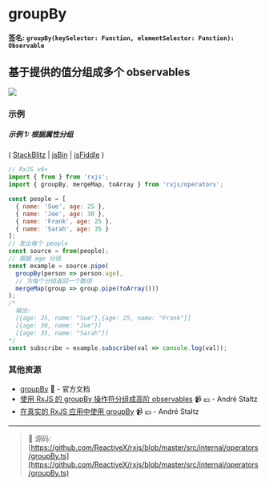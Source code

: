 # groupBy

#### 签名: `groupBy(keySelector: Function, elementSelector: Function): Observable`

## 基于提供的值分组成多个 observables

<div class="ua-ad"><a href="https://ultimateangular.com/?ref=76683_kee7y7vk"><img src="https://ultimateangular.com/assets/img/banners/ua-leader.svg"></a></div>

### 示例

##### 示例 1: 根据属性分组

( [StackBlitz](https://stackblitz.com/edit/typescript-dozkcg?file=index.ts&devtoolsheight=100) |
[jsBin](http://jsbin.com/buworowuye/edit?js,console) |
[jsFiddle](https://jsfiddle.net/btroncone/utncxxvf/) )

```js
// RxJS v6+
import { from } from 'rxjs';
import { groupBy, mergeMap, toArray } from 'rxjs/operators';

const people = [
  { name: 'Sue', age: 25 },
  { name: 'Joe', age: 30 },
  { name: 'Frank', age: 25 },
  { name: 'Sarah', age: 35 }
];
// 发出每个 people
const source = from(people);
// 根据 age 分组
const example = source.pipe(
  groupBy(person => person.age),
  // 为每个分组返回一个数组
  mergeMap(group => group.pipe(toArray()))
);
/*
  输出:
  [{age: 25, name: "Sue"},{age: 25, name: "Frank"}]
  [{age: 30, name: "Joe"}]
  [{age: 35, name: "Sarah"}]
*/
const subscribe = example.subscribe(val => console.log(val));
```

### 其他资源

* [groupBy](https://cn.rx.js.org/class/es6/Observable.js~Observable.html#instance-method-groupBy) :newspaper: - 官方文档
* [使用 RxJS 的 groupBy 操作符分组成高阶 observables](https://egghead.io/lessons/rxjs-group-higher-order-observables-with-rxjs-groupby?course=use-higher-order-observables-in-rxjs-effectively) :video_camera: :dollar: - André Staltz
* [在真实的 RxJS 应用中使用 groupBy](https://egghead.io/lessons/rxjs-use-groupby-in-real-rxjs-applications?course=use-higher-order-observables-in-rxjs-effectively) :video_camera: :dollar: - André Staltz

---
> :file_folder: 源码:  [https://github.com/ReactiveX/rxjs/blob/master/src/internal/operators/groupBy.ts](https://github.com/ReactiveX/rxjs/blob/master/src/internal/operators/groupBy.ts)
